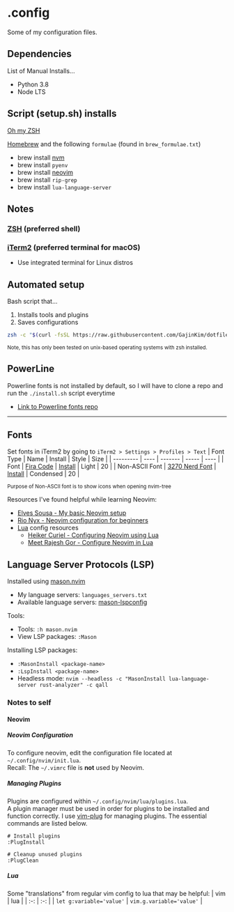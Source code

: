 # .config
Some of my configuration files.

## Dependencies
List of Manual Installs...
- Python 3.8 <!-- for cfn lint -->
- Node LTS <!-- for various npm packages -->

## Script (setup.sh) installs 
[Oh my ZSH](https://ohmyz.sh/)

[Homebrew](https://github.com/homebrew/install?tab=readme-ov-file#uninstall-homebrew) and the following `formulae` (found in `brew_formulae.txt`)
- brew install [nvm](https://github.com/nvm-sh/nvm)
- brew install `pyenv`
- brew install [neovim](https://neovim.io)
- brew install `rip-grep`
- brew install `lua-language-server`

## Notes

### [ZSH](https://www.zsh.org/) (preferred shell)

### [iTerm2](https://iterm2.com/downloads.html) (preferred terminal for macOS)
- Use integrated terminal for Linux distros

## Automated setup
Bash script that...
1. Installs tools and plugins
2. Saves configurations
```bash
zsh -c "$(curl -fsSL https://raw.githubusercontent.com/GajinKim/dotfiles/main/setup.sh)" && source ~/.zshrc
```

<small>Note, this has only been tested on unix-based operating systems with zsh installed.</small>

## PowerLine
Powerline fonts is not installed by default, so I will have to clone a repo and run the `./install.sh` script everytime
- [Link to Powerline fonts repo](https://github.com/powerline/fonts)

---

## Fonts
Set fonts in iTerm2 by going to `iTerm2 > Settings > Profiles > Text`
| Font Type | Name | Install | Style | Size | 
| --------- | ---- | ------- | ----- | ---- |
| Font | [Fira Code](https://github.com/tonsky/FiraCode?tab=readme-ov-file) | [Install](https://github.com/tonsky/FiraCode/wiki/Installing) | Light | 20 |
| Non-ASCII Font | [3270 Nerd Font](https://www.nerdfonts.com/font-downloads) | [Install](https://formulae.brew.sh/cask/font-3270-nerd-font) | Condensed | 20 |

<small>Purpose of Non-ASCII font is to show icons when opening nvim-tree</small>

Resources I've found helpful while learning Neovim:
- [Elves Sousa - My basic Neovim setup](https://dev.to/elvessousa/my-basic-neovim-setup-253l)
- [Rio Nyx - Neovim configuration for beginners](https://medium.com/geekculture/neovim-configuration-for-beginners-b2116dbbde84)
- [Lua](https://www.lua.org/) config resources
  - [Heiker Curiel - Configuring Neovim using Lua](https://vonheikemen.github.io/devlog/tools/configuring-neovim-using-lua/)
  - [Meet Rajesh Gor - Configure Neovim in Lua
](https://dev.to/mr_destructive/configure-neovim-in-lua-4can)

## Language Server Protocols (LSP)
Installed using [mason.nvim](https://github.com/williamboman/mason.nvim)
- My language servers: `languages_servers.txt`
- Available language servers: [mason-lspconfig](https://github.com/williamboman/mason-lspconfig.nvim#available-lsp-servers)

Tools: 
- Tools: `:h mason.nvim` 
- View LSP packages: `:Mason`

Installing LSP packages: 
- `:MasonInstall <package-name>`
- `:LspInstall <package-name>` 
- Headless mode: `nvim --headless -c "MasonInstall lua-language-server rust-analyzer" -c qall`

### Notes to self
#### Neovim
##### Neovim Configuration
To configure neovim, edit the configuration file located at `~/.config/nvim/init.lua`. \
Recall: The `~/.vimrc` file is **not** used by Neovim.

##### Managing Plugins
Plugins are configured within `~/.config/nvim/lua/plugins.lua`. \
A plugin manager must be used in order for plugins to be installed and function correctly. I use [vim-plug](https://github.com/junegunn/vim-plug) for managing plugins. The essential commands are listed below.

```vim
# Install plugins
:PlugInstall

# Cleanup unused plugins
:PlugClean
```

##### Lua
Some "translations" from regular vim config to lua that may be helpful:
| vim | lua |
| :-: | :-: |
| `let g:variable='value'` | `vim.g.variable='value'` |

